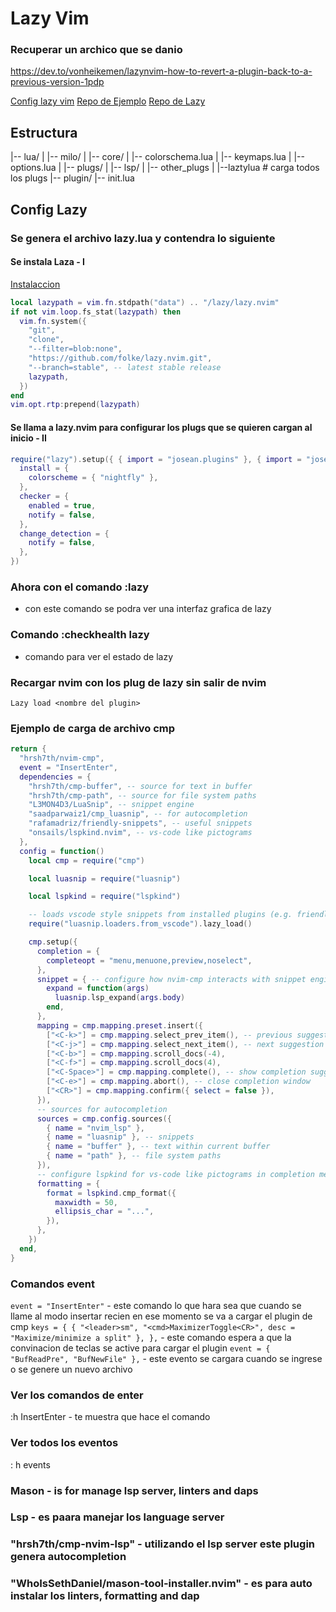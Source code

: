 # Lazy Vim

### Recuperar un archico que se danio
https://dev.to/vonheikemen/lazynvim-how-to-revert-a-plugin-back-to-a-previous-version-1pdp

[Config lazy vim](https://www.youtube.com/watch?v=6mxWayq-s9I&t=20s) 
[Repo de Ejemplo](https://github.com/josean-dev/dev-environment-files) 
[Repo de Lazy](https://github.com/folke/lazy.nvim) 

## Estructura
|-- lua/
|   |-- milo/ 
|       |-- core/
|           |-- colorschema.lua
|           |-- keymaps.lua
|           |-- options.lua
|       |-- plugs/
|           |-- lsp/
|           |-- other_plugs
|       |--laztylua # carga todos los plugs
|-- plugin/
|-- init.lua



## Config Lazy
### Se genera el archivo lazy.lua y contendra lo siguiente

#### Se instala Laza - I
[Instalaccion](https://github.com/folke/lazy.nvim#-installation) 

```lua
local lazypath = vim.fn.stdpath("data") .. "/lazy/lazy.nvim"
if not vim.loop.fs_stat(lazypath) then
  vim.fn.system({
    "git",
    "clone",
    "--filter=blob:none",
    "https://github.com/folke/lazy.nvim.git",
    "--branch=stable", -- latest stable release
    lazypath,
  })
end
vim.opt.rtp:prepend(lazypath)
```

#### Se llama a lazy.nvim para configurar los plugs que se quieren cargan al inicio - II
```lua
require("lazy").setup({ { import = "josean.plugins" }, { import = "josean.plugins.lsp" } }, {
  install = {
    colorscheme = { "nightfly" },
  },
  checker = {
    enabled = true,
    notify = false,
  },
  change_detection = {
    notify = false,
  },
})
```

### Ahora con el comando :lazy
- con este comando se podra ver una interfaz grafica de lazy

### Comando :checkhealth lazy
- comando para ver el estado de lazy

### Recargar nvim con los plug de lazy sin salir de nvim
`Lazy load <nombre del plugin>`

### Ejemplo de carga de archivo cmp
```lua
return {
  "hrsh7th/nvim-cmp",
  event = "InsertEnter",
  dependencies = {
    "hrsh7th/cmp-buffer", -- source for text in buffer
    "hrsh7th/cmp-path", -- source for file system paths
    "L3MON4D3/LuaSnip", -- snippet engine
    "saadparwaiz1/cmp_luasnip", -- for autocompletion
    "rafamadriz/friendly-snippets", -- useful snippets
    "onsails/lspkind.nvim", -- vs-code like pictograms
  },
  config = function()
    local cmp = require("cmp")

    local luasnip = require("luasnip")

    local lspkind = require("lspkind")

    -- loads vscode style snippets from installed plugins (e.g. friendly-snippets)
    require("luasnip.loaders.from_vscode").lazy_load()

    cmp.setup({
      completion = {
        completeopt = "menu,menuone,preview,noselect",
      },
      snippet = { -- configure how nvim-cmp interacts with snippet engine
        expand = function(args)
          luasnip.lsp_expand(args.body)
        end,
      },
      mapping = cmp.mapping.preset.insert({
        ["<C-k>"] = cmp.mapping.select_prev_item(), -- previous suggestion
        ["<C-j>"] = cmp.mapping.select_next_item(), -- next suggestion
        ["<C-b>"] = cmp.mapping.scroll_docs(-4),
        ["<C-f>"] = cmp.mapping.scroll_docs(4),
        ["<C-Space>"] = cmp.mapping.complete(), -- show completion suggestions
        ["<C-e>"] = cmp.mapping.abort(), -- close completion window
        ["<CR>"] = cmp.mapping.confirm({ select = false }),
      }),
      -- sources for autocompletion
      sources = cmp.config.sources({
        { name = "nvim_lsp" },
        { name = "luasnip" }, -- snippets
        { name = "buffer" }, -- text within current buffer
        { name = "path" }, -- file system paths
      }),
      -- configure lspkind for vs-code like pictograms in completion menu
      formatting = {
        format = lspkind.cmp_format({
          maxwidth = 50,
          ellipsis_char = "...",
        }),
      },
    })
  end,
}
```

### Comandos event
`event = "InsertEnter"` - este comando lo que hara sea que cuando se llame al modo insertar recien en ese momento se va a cargar el plugin de cmp
`keys = {
    { "<leader>sm", "<cmd>MaximizerToggle<CR>", desc = "Maximize/minimize a split" },
  },` - este comando espera a que la convinacion de teclas se active para cargar el plugin
`event = { "BufReadPre", "BufNewFile" },` - este evento se cargara cuando se ingrese o se genere un nuevo archivo

### Ver los comandos de enter
:h InsertEnter - te muestra que hace el comando

### Ver todos los eventos
: h events

### Mason - is for manage lsp server, linters and daps
### Lsp - es paara manejar los language server
### "hrsh7th/cmp-nvim-lsp" - utilizando el lsp server este plugin genera autocompletion
### "WhoIsSethDaniel/mason-tool-installer.nvim" - es para auto instalar los linters, formatting and dap
